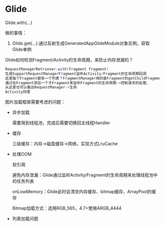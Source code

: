 # Glide

Glide.with(...)

做的事情：

1. Glide.get(...):通过反射生成GeneratedAppGlideModule对象实例，获取Glide单例

Glide如何检测Fragment/Activity的生命周期，来防止内存泄漏的？

```java
RequestManagerRetriever.with(Fragment fragment)
生成SupportRequestManagerFragment监听Activity/Fragment的生命周期回调
这里每个Fragment都有一个列表？FragmentManager用的是Fragment的getChildFragmentMananger
通过在Fragment添加一个子Fragment来监听Fragment的生命周期->控制请求的处理、
从这里也可以看出RequestManager->生命
Activity同理
```

图片加载框架需要考虑的问题：

- 异步加载

  需要用到线程池，完成后需要切换回主线程Handler

- 缓存

  三级缓存：内存->磁盘缓存->网络，实现方式LruCache

- 处理OOM

  软引用

  避免内存泄漏：Glide通过监听Activity/Fragment的生命周期来处理线程池中的任务列表

  onLowMemory：Glide此时会清空内存缓存、bitmap缓存、ArrayPool的缓存

  Bitmap加载方式：选用RGB_565，4.7+使用ARGB_4444

- 列表加载问题